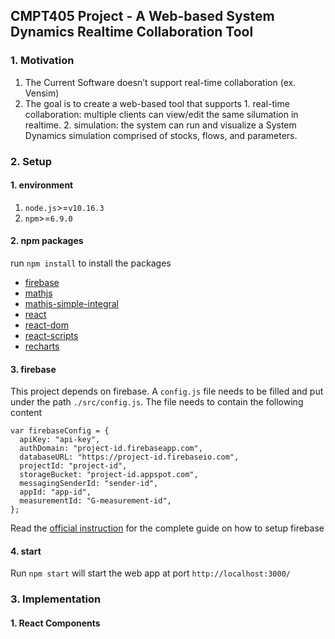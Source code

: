 ## CMPT405 Project - A Web-based System Dynamics Realtime Collaboration Tool

### 1. Motivation
  1. The Current Software doesn’t support real-time collaboration (ex. Vensim)
  2. The goal is to create a web-based tool that supports 
    1. real-time collaboration: multiple clients can view/edit the same silumation in realtime.
    2. simulation: the system can run and visualize a System Dynamics simulation comprised of stocks, flows, and parameters.


### 2. Setup 
#### 1. environment
1. `node.js`>=`v10.16.3`
2. `npm`>=`6.9.0`


#### 2. npm packages
run `npm install` to install the packages
- [firebase](https://www.npmjs.com/package/firebase)  
- [mathjs](https://www.npmjs.com/package/mathjs)  
- [mathjs-simple-integral](https://www.npmjs.com/package/mathjs-simple-integral)  
- [react](https://www.npmjs.com/package/react)  
- [react-dom](https://www.npmjs.com/package/react-dom)  
- [react-scripts](https://www.npmjs.com/package/react-scripts)  
- [recharts](https://www.npmjs.com/package/recharts)  

#### 3. firebase 
This project depends on firebase. A `config.js` file needs to be filled and put under the path `./src/config.js`.
The file needs to contain the following content
```
var firebaseConfig = {
  apiKey: "api-key",
  authDomain: "project-id.firebaseapp.com",
  databaseURL: "https://project-id.firebaseio.com",
  projectId: "project-id",
  storageBucket: "project-id.appspot.com",
  messagingSenderId: "sender-id",
  appId: "app-id",
  measurementId: "G-measurement-id",
};
```
Read the [official instruction](https://firebase.google.com/docs/web/setup) for the complete guide on how to setup firebase

#### 4. start
Run `npm start` will start the web app at port `http://localhost:3000/`  

### 3. Implementation
#### 1. React Components
